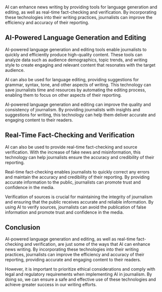 
AI can enhance news writing by providing tools for language generation and editing, as well as real-time fact-checking and verification. By incorporating these technologies into their writing practices, journalists can improve the efficiency and accuracy of their reporting.

AI-Powered Language Generation and Editing
------------------------------------------

AI-powered language generation and editing tools enable journalists to quickly and efficiently produce high-quality content. These tools can analyze data such as audience demographics, topic trends, and writing style to create engaging and relevant content that resonates with the target audience.

AI can also be used for language editing, providing suggestions for grammar, syntax, tone, and other aspects of writing. This technology can save journalists time and resources by automating the editing process, enabling them to focus on other aspects of their reporting.

AI-powered language generation and editing can improve the quality and consistency of journalism. By providing journalists with insights and suggestions for writing, this technology can help them deliver accurate and engaging content to their readers.

Real-Time Fact-Checking and Verification
----------------------------------------

AI can also be used to provide real-time fact-checking and source verification. With the increase of fake news and misinformation, this technology can help journalists ensure the accuracy and credibility of their reporting.

Real-time fact-checking enables journalists to quickly correct any errors and maintain the accuracy and credibility of their reporting. By providing accurate information to the public, journalists can promote trust and confidence in the media.

Verification of sources is crucial for maintaining the integrity of journalism and ensuring that the public receives accurate and reliable information. By using AI to verify sources, journalists can avoid the publication of false information and promote trust and confidence in the media.

Conclusion
----------

AI-powered language generation and editing, as well as real-time fact-checking and verification, are just some of the ways that AI can enhance news writing. By incorporating these technologies into their writing practices, journalists can improve the efficiency and accuracy of their reporting, providing accurate and engaging content to their readers.

However, it is important to prioritize ethical considerations and comply with legal and regulatory requirements when implementing AI in journalism. By doing so, we can ensure a safe and effective use of these technologies and achieve greater success in our writing efforts.
